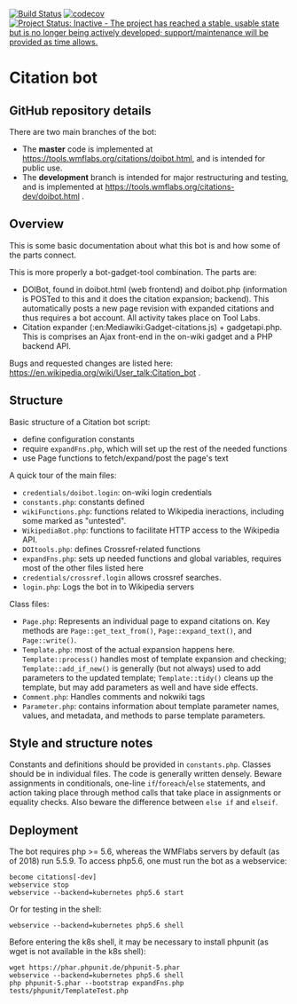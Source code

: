 [![Build Status](https://travis-ci.org/ms609/citation-bot.svg?branch=master)](https://travis-ci.org/ms609/citation-bot)
[![codecov](https://codecov.io/gh/ms609/citation-bot/branch/master/graph/badge.svg)](https://codecov.io/gh/ms609/citation-bot)
[![Project Status: Inactive - The project has reached a stable, usable state but is no longer being actively developed; support/maintenance will be provided as time allows.](https://www.repostatus.org/badges/latest/inactive.svg)](https://www.repostatus.org/#inactive)

# Citation bot

## GitHub repository details
There are two main branches of the bot: 
- The **master** code is implemented at https://tools.wmflabs.org/citations/doibot.html, and is intended for public use.
- The **development** branch is intended for major restructuring and testing, and is implemented at https://tools.wmflabs.org/citations-dev/doibot.html .  

## Overview

This is some basic documentation about what this bot is and how some of the parts connect.

This is more properly a bot-gadget-tool combination. The parts are:

* DOIBot, found in doibot.html (web frontend) and doibot.php (information is
  POSTed to this and it does the citation expansion; backend). This automatically
  posts a new page revision with expanded citations and thus requires a bot account.
  All activity takes place on Tool Labs.
* Citation expander (:en:Mediawiki:Gadget-citations.js) + gadgetapi.php. This
  is comprises an Ajax front-end in the on-wiki gadget and a PHP backend API.

Bugs and requested changes are listed here: https://en.wikipedia.org/wiki/User_talk:Citation_bot .

## Structure

Basic structure of a Citation bot script:
* define configuration constants
* require `expandFns.php`, which will set up the rest of the needed functions
* use Page functions to fetch/expand/post the page's text


A quick tour of the main files:
* `credentials/doibot.login`: on-wiki login credentials
* `constants.php`: constants defined
* `wikiFunctions.php`: functions related to Wikipedia ineractions, including some marked
   as "untested".
* `WikipediaBot.php`: functions to facilitate HTTP access to the Wikipedia API.
* `DOItools.php`: defines Crossref-related functions
* `expandFns.php`: sets up needed functions and global variables, requires most
  of the other files listed here
* `credentials/crossref.login` allows crossref searches.
* `login.php`: Logs the bot in to Wikipedia servers

Class files:
* `Page.php`: Represents an individual page to expand citations on. Key methods are
  `Page::get_text_from()`, `Page::expand_text()`, and `Page::write()`.
* `Template.php`: most of the actual expansion happens here.
  `Template::process()` handles most of template expansion and checking;
  `Template::add_if_new()` is generally (but not always) used to add
   parameters to the updated template; `Template::tidy()` cleans up the
   template, but may add parameters as well and have side effects.
* `Comment.php`: Handles comments and nokwiki tags
* `Parameter.php`: contains information about template parameter names, values,
   and metadata, and methods to parse template parameters.

## Style and structure notes

Constants and definitions should be provided in `constants.php`.
Classes should be in individual files. The code is generally written densely. 
Beware assignments in conditionals, one-line `if`/`foreach`/`else` statements, 
and action taking place through method calls that take place in assignments or equality checks. 
Also beware the difference between `else if` and `elseif`.

## Deployment

The bot requires php >= 5.6, whereas the WMFlabs servers by default (as of 2018) run 5.5.9.
To access php5.6, one must run the bot as a webservice:

    become citations[-dev]
    webservice stop
    webservice --backend=kubernetes php5.6 start

Or for testing in the shell:

    webservice --backend=kubernetes php5.6 shell

Before entering the k8s shell, it may be necessary to install phpunit 
(as wget is not available in the k8s shell):

    wget https://phar.phpunit.de/phpunit-5.phar
    webservice --backend=kubernetes php5.6 shell
    php phpunit-5.phar --bootstrap expandFns.php tests/phpunit/TemplateTest.php

